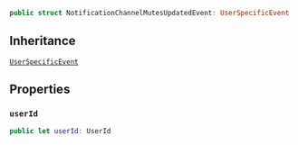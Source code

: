 
``` swift
public struct NotificationChannelMutesUpdatedEvent: UserSpecificEvent 
```

## Inheritance

[`UserSpecificEvent`](/UserSpecificEvent)

## Properties

### `userId`

``` swift
public let userId: UserId
```
